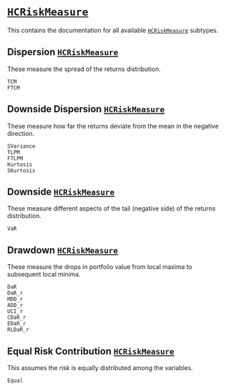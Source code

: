# [`HCRiskMeasure`](@ref)

This contains the documentation for all available [`HCRiskMeasure`](@ref) subtypes.

## Dispersion [`HCRiskMeasure`](@ref)

These measure the spread of the returns distribution.

```@docs
TCM
FTCM
```

## Downside Dispersion [`HCRiskMeasure`](@ref)

These measure how far the returns deviate from the mean in the negative direction.

```@docs
SVariance
TLPM
FTLPM
Kurtosis
SKurtosis
```

## Downside [`HCRiskMeasure`](@ref)

These measure different aspects of the tail (negative side) of the returns distribution.

```@docs
VaR
```

## Drawdown [`HCRiskMeasure`](@ref)

These measure the drops in portfolio value from local maxima to subsequent local minima.

```@docs
DaR
DaR_r
MDD_r
ADD_r
UCI_r
CDaR_r
EDaR_r
RLDaR_r
```

## Equal Risk Contribution [`HCRiskMeasure`](@ref)

This assumes the risk is equally distributed among the variables.

```@docs
Equal
```
